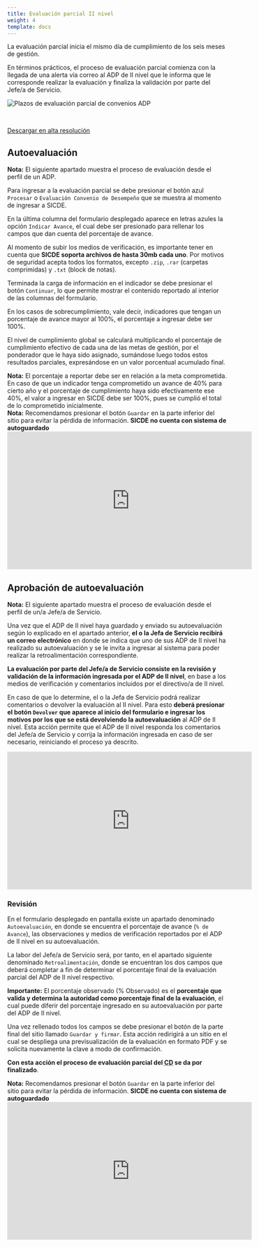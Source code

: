 ```yaml
---
title: Evaluación parcial II nivel
weight: 4
template: docs
---
```


La evaluación parcial inicia el mismo día de cumplimiento de los seis meses de gestión.

En términos prácticos, el proceso de evaluación parcial comienza con la llegada de una alerta vía correo al ADP de II nivel que le informa que le corresponde realizar la evaluación y finaliza la validación por parte del Jefe/a de Servicio.

<img src="\images\eval-parcial-adp.png" alt="Plazos de evaluación parcial de convenios ADP">

&nbsp;

<a href="/images/eval-parcial-adp.png" class="button" target="_blank">Descargar en alta resolución</a>

## Autoevaluación
<div class="note"><strong>Nota:</strong> El siguiente apartado muestra el proceso de evaluación desde el perfil de un ADP.</div>

Para ingresar a la evaluación parcial se debe presionar el botón azul `Procesar` o `Evaluación Convenio de Desempeño` que se muestra al momento de ingresar a SICDE.

En la última columna del formulario desplegado aparece en letras azules la opción `Indicar Avance`, el cual debe ser presionado para rellenar los campos que dan cuenta del porcentaje de avance.

Al momento de subir los medios de verificación, es importante tener en cuenta que **SICDE soporta archivos de hasta 30mb cada uno**. Por motivos de seguridad acepta todos los formatos, excepto `.zip`, `.rar` (carpetas comprimidas) y `.txt` (block de notas).

Terminada la carga de información en el indicador se debe presionar el botón `Continuar`, lo que permite mostrar el contenido reportado al interior de las columnas del formulario.

En los casos de sobrecumplimiento, vale decir, indicadores que tengan un porcentaje de avance mayor al 100%, el porcentaje a ingresar debe ser 100%.

El nivel de cumplimiento global se calculará multiplicando el porcentaje de cumplimiento efectivo de cada una de las metas de gestión, por el ponderador que le haya sido asignado, sumándose luego todos estos resultados parciales, expresándose en un valor porcentual acumulado final.

<div class="note"><strong>Nota:</strong> El porcentaje a reportar debe ser en relación a la meta comprometida. En caso de que un indicador tenga comprometido un avance de 40% para cierto año y el porcentaje de cumplimiento haya sido efectivamente ese 40%, el valor a ingresar en SICDE debe ser 100%, pues se cumplió el total de lo comprometido inicialmente. </div>

<div class="important"><strong>Nota:</strong> Recomendamos presionar el botón <code>Guardar</code> en la parte inferior del sitio para evitar la pérdida de información. <b>SICDE no cuenta con sistema de autoguardado</b></div>

<iframe width="560" height="315" src="https://www.youtube-nocookie.com/embed/0c9gSbzO4n4" frameborder="0" allow="accelerometer; autoplay; clipboard-write; encrypted-media; gyroscope; picture-in-picture" allowfullscreen></iframe>

## Aprobación de autoevaluación
<div class="note"><strong>Nota:</strong> El siguiente apartado muestra el proceso de evaluación desde el perfil de un/a Jefe/a de Servicio.</div>

Una vez que el ADP de II nivel haya guardado y enviado su autoevaluación según lo explicado en el apartado anterior, **el o la Jefa de Servicio recibirá un correo electrónico** en donde se indica que uno de sus ADP de II nivel ha realizado su autoevaluación y se le invita a ingresar al sistema para poder realizar la retroalimentación correspondiente.

**La evaluación por parte del Jefe/a de Servicio consiste en la revisión y validación de la información ingresada por el ADP de II nivel**, en base a los medios de verificación y comentarios incluidos por el directivo/a de II nivel.

En caso de que lo determine, el o la Jefa de Servicio podrá realizar comentarios o devolver la evaluación al II nivel. Para esto **deberá presionar el botón `Devolver` que aparece al inicio del formulario e ingresar los motivos por los que se está devolviendo la autoevaluación** al ADP de II nivel. Esta acción permite que el ADP de II nivel responda los comentarios del Jefe/a de Servicio y corrija la información ingresada en caso de ser necesario, reiniciando el proceso ya descrito.

<iframe width="560" height="315" src="https://www.youtube-nocookie.com/embed/PbEVs_WPTD0" frameborder="0" allow="accelerometer; autoplay; clipboard-write; encrypted-media; gyroscope; picture-in-picture" allowfullscreen></iframe>

### Revisión
En el formulario desplegado en pantalla existe un apartado denominado `Autoevaluación`, en donde se encuentra el porcentaje de avance (`% de Avance`), las observaciones y medios de verificación reportados por el ADP de II nivel en su autoevaluación.

La labor del Jefe/a de Servicio será, por tanto, en el apartado siguiente denominado `Retroalimentación`, donde se encuentran los dos campos que deberá completar a fin de determinar el porcentaje final de la evaluación parcial del ADP de II nivel respectivo.

<div class="note"><strong>Importante:</strong> El porcentaje observado (% Observado) es el <b>porcentaje que valida y determina la autoridad como porcentaje final de la evaluación</b>, el cual puede diferir del porcentaje ingresado en su autoevaluación por parte del ADP de II nivel.</div>

Una vez rellenado todos los campos se debe presionar el botón de la parte final del sitio llamado `Guardar y firmar`. Esta acción redirigirá a un sitio en el cual se despliega una previsualización de la evaluación en formato PDF y se solicita nuevamente la clave a modo de confirmación.

**Con esta acción el proceso de evaluación parcial del <acronym title="Convenio de desempeño">CD</acronym> se da por finalizado**.

<div class="important"><strong>Nota:</strong> Recomendamos presionar el botón <code>Guardar</code> en la parte inferior del sitio para evitar la pérdida de información. <b>SICDE no cuenta con sistema de autoguardado</b></div>

<iframe width="560" height="315" src="https://www.youtube-nocookie.com/embed/8M7u6kIl7Jc" frameborder="0" allow="accelerometer; autoplay; clipboard-write; encrypted-media; gyroscope; picture-in-picture" allowfullscreen></iframe>